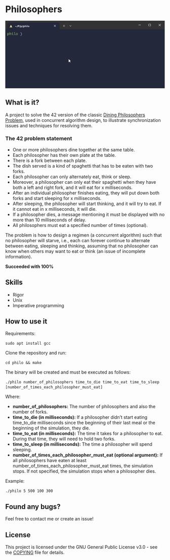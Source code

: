 # Philosophers

<div align="center">
  <img src="./assets/example.gif"/>
</div>  


## What is it?
A project to solve the 42 version of the classic [Dining Philosophers Problem](https://en.wikipedia.org/wiki/Dining_philosophers_problem), used in concurrent algorithm design, to illustrate synchronization issues and techniques for resolving them. 

### The 42 problem statement
- One or more philosophers dine together at the same table.  
- Each philosopher has their own plate at the table.  
- There is a fork between each plate.  
- The dish served is a kind of spaghetti that has to be eaten with two forks.  
- Each philosopher can only alternately eat, think or sleep.  
- Moreover, a philosopher can only eat their spaghetti when they have both a left and right fork, and it will eat for x milliseconds.    
- After an individual philosopher finishes eating, they will put down both forks and start sleeping for x milliseconds.
- After sleeping, the philosopher will start thinking, and it will try to eat. If it cannot eat in x milliseconds, it will die.
- If a philosopher dies, a message mentioning it must be displayed with no more than 10 milliseconds of delay.
- All philosophers must eat a specified number of times (optional).

The problem is how to design a regimen (a concurrent algorithm) such that no philosopher will starve, i.e., each can forever continue to alternate between eating, sleeping and thinking, assuming that no philosopher can know when others may want to eat or think (an issue of incomplete information).  

**Succeeded with 100%**

## Skills
- Rigor
- Unix
- Imperative programming

## How to use it
Requirements:
```shell
sudo apt install gcc
```

Clone the repository and run:
```shell
cd philo && make
```
The binary will be created and must be executed as follows:

```shell
./philo number_of_philosophers time_to_die time_to_eat time_to_sleep [number_of_times_each_philosopher_must_eat]
```

Where:
- **number_of_philosophers:** The number of philosophers and also the number of forks.
- **time_to_die (in milliseconds):** If a philosopher didn’t start eating time_to_die milliseconds since the beginning of their last meal or the beginning of the simulation, they die.
- **time_to_eat (in milliseconds):** The time it takes for a philosopher to eat. During that time, they will need to hold two forks.
- **time_to_sleep (in milliseconds):** The time a philosopher will spend sleeping.
- **number_of_times_each_philosopher_must_eat (optional argument):** If all philosophers have eaten at least number_of_times_each_philosopher_must_eat times, the simulation stops. If not specified, the simulation stops when a philosopher dies.

Example:
```shell
./philo 5 500 100 300
```

## Found any bugs?
Feel free to contact me or create an issue!

## License
This project is licensed under the GNU General Public License v3.0 - see the [COPYING](https://github.com/hde-oliv/philosophers/blob/master/COPYING) file for details.

